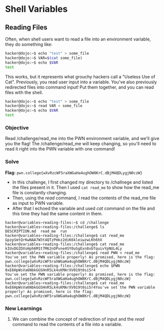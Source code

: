 # Shell Variables

## Reading Files
Often, when shell users want to read a file into an environment variable, they do something like:

```bash
hacker@dojo:~$ echo "test" > some_file
hacker@dojo:~$ VAR=$(cat some_file)
hacker@dojo:~$ echo $VAR
test
```

This works, but it represents what grouchy hackers call a "Useless Use of Cat". Previously, you read user input into a variable. You've also previously redirected files into command input! Put them together, and you can read files with the shell.

```bash
hacker@dojo:~$ echo "test" > some_file
hacker@dojo:~$ read VAR < some_file
hacker@dojo:~$ echo $VAR
test
```

### Objective 
Read /challenge/read_me into the PWN environment variable, and we'll give you the flag! The /challenge/read_me will keep changing, so you'll need to read it right into the PWN variable with one command!

### Solve
**Flag:** `pwn.college{wXvRzcWF5raXWGaHa4ughOW8KrC.dBjM4QDLygjN0czW}`

- In this challenge, I first changed my directory to /challnege and listed the files present in it. Then I used `cat read_me` to show how the read_me file is constantly changing.
- Then, using the *read* command, I read the contents of the read_me file as input to PWN variable.
- After that I echoed the variable and used *cat* command on the file and this time they had the same content in them.

```
hacker@variables~reading-files:~$ cd /challenge
hacker@variables~reading-files:/challenge$ ls
DESCRIPTION.md  read_me  run
hacker@variables~reading-files:/challenge$ cat read_me
GpzpSmtQrKwNAA7W3t4QTzPmkz2diK6kleiwzwLKh6hX
hacker@variables~reading-files:/challenge$ cat read_me
kIUvDG2DXsHph6M1t7M62nOPvne4SY0uSgExn8xbTquivYpNUL4Ly
hacker@variables~reading-files:/challenge$ read PWN < read_me
You've set the PWN variable properly! As promised, here is the flag:
pwn.college{wXvRzcWF5raXWGaHa4ughOW8KrC.dBjM4QDLygjN0czW}
hacker@variables~reading-files:/challenge$ echo $PWN
0xE6HpWsVa6NbkGGSHnR5Lk4sKMArXV019t0si5r4
You've set the PWN variable properly! As promised, here is the flag:
pwn.college{wXvRzcWF5raXWGaHa4ughOW8KrC.dBjM4QDLygjN0czW}
hacker@variables~reading-files:/challenge$ cat read_me
0xE6HpWsVa6NbkGGSHnR5Lk4sKMArXV019t0si5r4You've set the PWN variable properly! As promised, here is the flag:
pwn.college{wXvRzcWF5raXWGaHa4ughOW8KrC.dBjM4QDLygjN0czW}
```

### New Learnings
1. We can combine the concept of redirection of input and the *read* command to read the contents of a file into a variable.
